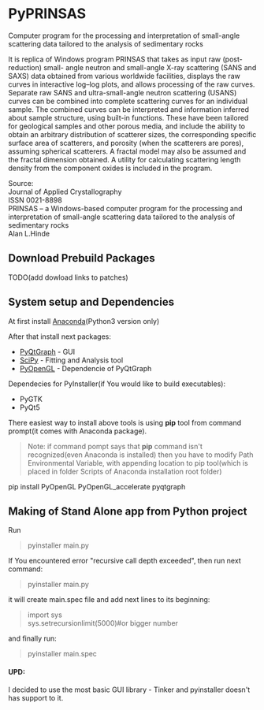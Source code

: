 # PyPRINSAS

Computer program for the processing and interpretation of small-angle scattering data tailored to the analysis of sedimentary rocks


It is replica of Windows program PRINSAS that takes as input raw (post-reduction) small-
angle neutron and small-angle X-ray scattering (SANS and SAXS) data
obtained from various worldwide facilities, displays the raw curves in interactive
log–log plots, and allows processing of the raw curves. Separate raw SANS and
ultra-small-angle neutron scattering (USANS) curves can be combined into
complete scattering curves for an individual sample. The combined curves can
be interpreted and information inferred about sample structure, using built-in
functions. These have been tailored for geological samples and other porous
media, and include the ability to obtain an arbitrary distribution of scatterer
sizes, the corresponding specific surface area of scatterers, and porosity (when
the scatterers are pores), assuming spherical scatterers. A fractal model may also
be assumed and the fractal dimension obtained. A utility for calculating
scattering length density from the component oxides is included in the program.

Source:  
Journal of Applied Crystallography  
ISSN 0021-8898  
PRINSAS – a Windows-based computer program for the processing and interpretation of small-angle scattering data tailored to the analysis of sedimentary rocks   
Alan L.Hinde   


## Download Prebuild Packages
  TODO(add dowload links to patches)

## System setup and Dependencies
  At first install [Anaconda](https://www.anaconda.com/)(Python3 version only)
  
  After that install next packages:
 - [PyQtGraph](http://www.pyqtgraph.org/) - GUI
 - [SciPy](https://www.scipy.org/) - Fitting and Analysis tool
 - [PyOpenGL](http://pyopengl.sourceforge.net/) - Dependencie of PyQtGraph
 
 
Dependecies for PyInstaller(if You would like to build executables):
 - PyGTK
 - PyQt5
 
There easiest way to install above tools is using __pip__ tool from command prompt(it comes with Anaconda package).
>Note: if command pompt says that __pip__ command isn't recognized(even Anaconda is installed) then you have to modify Path Environmental Variable, with appending location to pip tool(which is placed in folder Scripts of Anaconda installation root folder)

pip install PyOpenGL PyOpenGL_accelerate pyqtgraph


## Making of Stand Alone app from Python project

Run

> pyinstaller main.py

If You encountered error "recursive call depth exceeded", then run next command:

> pyinstaller main.py

it will create main.spec file and add next lines to its beginning:

>import sys  
>sys.setrecursionlimit(5000)#or bigger number

and finally run:

> pyinstaller main.spec

#### UPD:
I decided to use the most basic GUI library - Tinker and pyinstaller doesn't has support to it.

